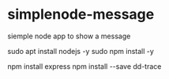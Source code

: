 # simplenode-message
siemple node app to show a message

sudo apt install nodejs -y
sudo npm install -y

npm install express
npm install --save dd-trace
